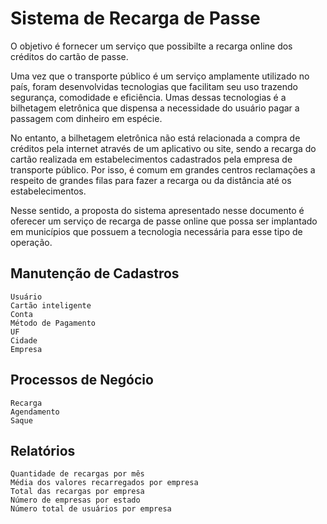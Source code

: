 # Sistema de Recarga de Passe

O objetivo é fornecer um serviço que possibilte a recarga online dos créditos do cartão de passe.

Uma vez que o transporte público é um serviço amplamente utilizado no país, foram desenvolvidas tecnologias que facilitam seu uso trazendo segurança, comodidade e eficiência. Umas dessas tecnologias é a bilhetagem eletrônica que dispensa a necessidade do usuário pagar a passagem com dinheiro em espécie.

No entanto, a bilhetagem eletrônica não está relacionada a compra de créditos pela internet através de um aplicativo ou site, sendo a recarga do cartão realizada em estabelecimentos cadastrados pela empresa de transporte público. Por isso, é comum em grandes centros reclamações a respeito de grandes filas para fazer a recarga ou da distância até os estabelecimentos.

Nesse sentido, a proposta do sistema apresentado nesse documento é oferecer um serviço de recarga de passe online que possa ser implantado em municípios que possuem a tecnologia necessária para esse tipo de operação.

## Manutenção de Cadastros

```
Usuário
Cartão inteligente
Conta
Método de Pagamento
UF
Cidade
Empresa
```

## Processos de Negócio

```
Recarga
Agendamento
Saque
```

## Relatórios

```
Quantidade de recargas por mês
Média dos valores recarregados por empresa
Total das recargas por empresa
Número de empresas por estado
Número total de usuários por empresa
```